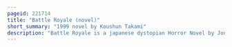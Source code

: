 ```yaml
---
pageid: 221714
title: "Battle Royale (novel)"
short_summary: "1999 novel by Koushun Takami"
description: "Battle Royale is a japanese dystopian Horror Novel by Journalist Koushun Takami. Battle Royale is Takami's first Novel and was originally completed in 1996 but did not be released until 1999. The Story Tells of junior high School Students who are forced to fight each other to the Death in a fictional Fascist totalitarian japanese Government known as the Republic of greater East Asia."
---
```

